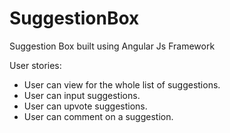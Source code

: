 # SuggestionBox
Suggestion Box built using Angular Js Framework

User stories:

  - User can view for the whole list of suggestions.
  - User can input suggestions.
  - User can upvote suggestions.
  - User can comment on a suggestion.


